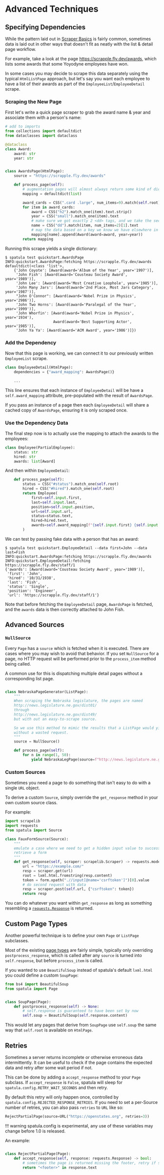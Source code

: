 # Advanced Techniques

## Specifying Dependencies

While the pattern laid out in [Scraper Basics](scraper-basics.md) is fairly common,
sometimes data is laid out in other ways that doesn't fit as neatly with the list & detail page workflow.

For example, take a look at the page <https://scrapple.fly.dev/awards>, which lists some awards that some Yoyodyne employees have won.

In some cases you may decide to scrape this data separately using the typical `HtmlListPage` approach, but let's say you want each employee to have a list of their awards as part of the `EmployeeList`/`EmployeeDetail` scrape.

### Scraping the New Page

First let's write a quick page scraper to grab the award name & year and associate them with a person's name:

``` python
# add to imports
from collections import defaultdict
from dataclasses import dataclass

@dataclass
class Award:
    award: str
    year: str


class AwardsPage(HtmlPage):
    source = "https://scrapple.fly.dev/awards"

    def process_page(self):
        # augmentation pages will almost always return some kind of dictionary
        mapping = defaultdict(list)

        award_cards = CSS(".card .large", num_items=9).match(self.root)
        for item in award_cards:
            award = CSS("h2").match_one(item).text.strip()
            year = CSS("small").match_one(item).text
            # make sure we got exactly 2 <dd> tags, and we take the second
            name = CSS("dd").match(item, num_items=2)[1].text
            # map the data based on a key we know we have elsewhere in the scrape
            mapping[name].append(Award(award=award, year=year))
        return mapping
```

Running this scrape yields a single dictionary:

``` console
$ spatula test quickstart.AwardsPage
INFO:quickstart.AwardsPage:fetching https://scrapple.fly.dev/awards
defaultdict(<class 'list'>,
    {'John Coyote': [Award(award='Album of the Year', year='1997')],
     'John Fish': [Award(award='Cousteau Society Award', year='1989')],
     'John Lee': [Award(award='Most Creative Loophole', year='1985')],
     'John Many Jars': [Award(award='2nd Place, Most Jars Category', year='1987')],
     "John O'Connor": [Award(award='Nobel Prize in Physics', year='2986')],
     'John Two Horns': [Award(award='Paralegal of the Year', year='1999')],
     'John Whorfin': [Award(award='Nobel Prize in Physics', year='1934'),
                      Award(award='Best Supporting Actor', year='1985')],
     'John Ya Ya': [Award(award='ACM Award', year='1986')]})
```

### Add the Dependency

Now that this page is working, we can connect it to our previously written `EmployeeList` scrape.

``` python hl_lines="2"
class EmployeeDetail(HtmlPage):
    dependencies = {"award_mapping": AwardsPage()}

    ...
```

This line ensures that each instance of `EmployeeDetail` will be have a `self.award_mapping` attribute, pre-populated with the result of `AwardsPage`.

If you pass an instance of a page then each `EmployeeDetail` will share a cached copy of `AwardsPage`, ensuring it is only scraped once.

### Use the Dependency Data

The final step now is to actually use the mapping to attach the awards to the employees:

``` python hl_lines="4"
class Employee(PartialEmployee):
    status: str
    hired: str
    awards: list[Award]
```

And then within `EmployeeDetail`:

``` python hl_lines="11"
    def process_page(self):
        status = CSS("#status").match_one(self.root)
        hired = CSS("#hired").match_one(self.root)
        return Employee(
            first=self.input.first,
            last=self.input.last,
            position=self.input.position,
            url=self.input.url,
            status=status.text,
            hired=hired.text,
            awards=self.award_mapping[f"{self.input.first} {self.input.last}"],
        )
```

We can test by passing fake data with a person that has an award:

``` console hl_lines="1 2 4"
$ spatula test quickstart.EmployeeDetail --data first=John --data last=Fish
INFO:quickstart.AwardsPage:fetching https://scrapple.fly.dev/awards
INFO:quickstart.EmployeeDetail:fetching https://scrapple.fly.dev/staff/1
{'awards': [Award(award='Cousteau Society Award', year='1989')],
 'first': 'John',
 'hired': '10/31/1938',
 'last': 'Fish',
 'status': 'Single',
 'position': 'Engineer',
 'url': 'https://scrapple.fly.dev/staff/1'}
```

Note that before fetching the `EmployeeDetail` page, `AwardsPage` is fetched, and the `awards` data is then correctly attached to John Fish.

## Advanced Sources

### `NullSource`

Every `Page` has a `source` which is fetched when it is executed.  There are cases where you may wish to avoid that behavior.  If you set `NullSource` for a page, no HTTP request will be performed prior to the `process_item` method being called.

A common use for this is dispatching multiple detail pages without a corresponding list page.

``` python

class NebraskaPageGenerator(ListPage):
    """
    When scraping the Nebraska legislature, the pages are named
    http://news.legislature.ne.gov/dist01/
    through
    http://news.legislature.ne.gov/dist49/
    but with out an easy-to-scrape source.

    So we use this method to mimic the results that a ListPage would yield,
    without a wasted request.
    """
    source = NullSource()

    def process_page(self):
        for n in range(1, 50):
            yield NebraskaLegPage(source=f"http://news.legislature.ne.gov/dist{n:02d}/")
```

### Custom Sources

Sometimes you need a page to do something that isn't easy to do with a single `URL` object.

To derive a custom `Source`, simply override the `get_response` method in your own custom source class.

For example:

``` python
import scrapelib
import requests
from spatula import Source

class FauxFormSource(Source):
    """
    emulate a case where we need to get a hidden input value to successfully
    retrieve a form
    """
    def get_response(self, scraper: scrapelib.Scraper) -> requests.models.Response:
        url = "https://example.com/"
        resp = scraper.get(url)
        root = lxml.html.fromstring(resp.content)
        token = form.xpath(".//input[@name='csrftoken']")[0].value
        # do second request with data
        resp = scraper.post(self.url, {"csrftoken": token})
        return resp
```

You can do whatever you want within `get_response` as long as something resembling a [`requests.Response`](https://2.python-requests.org/en/master/user/advanced/#request-and-response-objects) is returned.

## Custom Page Types

Another powerful technique is to define your own `Page` or `ListPage` subclasses.

Most of the existing [page types](reference.md#pages) are fairly simple, typically only overriding `postprocess_response`, which is called after any `source` is turned into `self.response`, but before `process_item` is called.

If you wanted to use `BeautifulSoup` instead of spatula's default `lxml.html` you could define a custom `SoupPage`:

``` python
from bs4 import BeautifulSoup
from spatula import Page


class SoupPage(Page):
    def postprocess_response(self) -> None:
        # self.response is guaranteed to have been set by now
        self.soup = BeautifulSoup(self.response.content)
```

This would let any pages that derive from `SoupPage` use `self.soup` the same way that `self.root` is available on `HtmlPage`.

## Retries

Sometimes a server returns incomplete or otherwise erroneous data intermittently.  It can be useful to check if the page contains the expected data and retry after some wait period if not.

This can be done by adding a `accept_response` method to your `Page` subclass.  If `accept_response` is `False`, spatula will sleep for `spatula.config.RETRY_WAIT_SECONDS` and then retry.

By default this retry will only happen once, controlled by `spatula.config.REJECTED_RESPONSE_RETRIES`.
If you need to set a per-Source number of retries, you can also pass `retries` to `URL` like so:

``` python
RejectPartialPage(source=URL("https://openstates.org", retries=3))
```

!!! warning
    spatula.config is experimental, any use of these variables may change before 1.0 is released.

An example:

``` python

class RejectPartialPage(Page):
    def accept_response(self, response: requests.Response) -> bool:
        # sometimes the page is returned missing the footer, retry if so
        return "<footer>" in response.text
```
